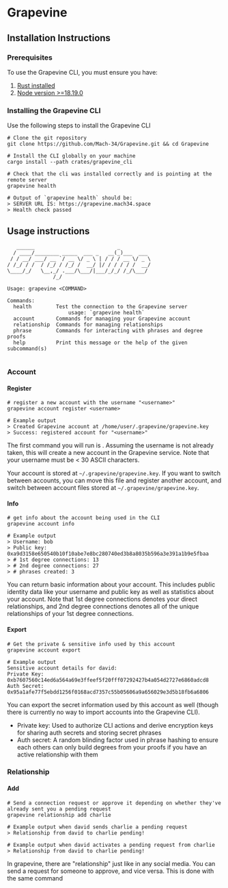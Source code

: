 # Grapevine

## Installation Instructions
### Prerequisites
To use the Grapevine CLI, you must ensure you have:
1. [Rust installed](https://www.rust-lang.org/tools/install)
2. [Node version >=18.19.0](https://github.com/nvm-sh/nvm?tab=readme-ov-file#install--update-script)
### Installing the Grapevine CLI
Use the following steps to install the Grapevine CLI
```console
# Clone the git repository
git clone https://github.com/Mach-34/Grapevine.git && cd Grapevine

# Install the CLI globally on your machine
cargo install --path crates/grapevine_cli

# Check that the cli was installed correctly and is pointing at the remote server
grapevine health

# Output of `grapevine health` should be:
> SERVER URL IS: https://grapevine.mach34.space
> Health check passed
```

## Usage instructions
```console
   ______                           _           
  / ____/________ _____  ___ _   __(_)___  ___  
 / / __/ ___/ __ `/ __ \/ _ \ | / / / __ \/ _ \
/ /_/ / /  / /_/ / /_/ /  __/ |/ / / / / /  __/
\____/_/   \__,_/ .___/\___/|___/_/_/ /_/\___/  
               /_/

Usage: grapevine <COMMAND>

Commands:
  health        Test the connection to the Grapevine server
                    usage: `grapevine health`
  account       Commands for managing your Grapevine account
  relationship  Commands for managing relationships
  phrase        Commands for interacting with phrases and degree proofs
  help          Print this message or the help of the given subcommand(s)


```
### Account

#### Register
```console
# register a new account with the username "<username>"
grapevine account register <username>

# Example output
> Created Grapevine account at /home/user/.grapevine/grapevine.key
> Success: registered account for "<username>"
```
The first command you will run is . Assuming the username is not already taken, this will create a new account in the Grapevine service. Note that your username must be < 30 ASCII characters.

Your account is stored at `~/.grapevine/grapevine.key`. If you want to switch between accounts, you can move this file and register another account, and switch between account files stored at `~/.grapevine/grapevine.key`.

#### Info
```console
# get info about the account being used in the CLI
grapevine account info

# Example output
> Username: bob
> Public key: 0xa9d3158e650540b10f10abe7e8bc280740ed3b8a8035b596a3e391a1b9e5fbaa
> # 1st degree connections: 13
> # 2nd degree connections: 27
> # phrases created: 3
```
You can return basic information about your account. This includes public identity data like your username and public key as well as statistics about your account. Note that 1st degree connections denotes your direct relationships, and 2nd degree connections denotes all of the unique relationships of your 1st degree connections.

#### Export
```console
# Get the private & sensitive info used by this account
grapevine account export

# Example output
Sensitive account details for david:
Private Key: 0xb7607560c14ed6a564a69e3ffeef5f20fff07292427b4a054d2727e6860adcd8
Auth Secret: 0x95a1afe77f5ebdd1256f0168acd7357c55b05606a9a656029e3d5b18fb6a6806
```
You can export the secret information used by this account as well (though there is currently no way to import accounts into the Grapevine CLI).
 * Private key: Used to authorize CLI actions and derive encryption keys for sharing auth secrets and storing secret phrases
 * Auth secret: A random blinding factor used in phrase hashing to ensure each others can only build degrees from your proofs if you have an active relationship with them

### Relationship
#### Add
```console
# Send a connection request or approve it depending on whether they've already sent you a pending request
grapevine relationship add charlie

# Example output when david sends charlie a pending request
> Relationship from david to charlie pending!

# Example output when david activates a pending request from charlie
> Relationship from david to charlie pending!
```
In grapevine, there are "relationship" just like in any social media. You can send a request for someone to approve, and vice versa. This is done with the same command
